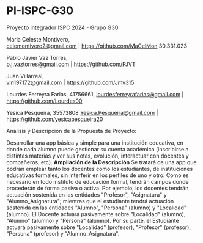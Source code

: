 # PI-ISPC-G30
Proyecto integrador ISPC 2024 - Grupo G30.

Maria Celeste Montivero,	
celemontivero2@gmail.com |
https://github.com/MaCelMon	
30.331.023

Pablo Javier Vaz Torres,	
p.j.vaztorres@gmail.com	|
https://github.com/PJVT	

Juan Villarreal,	
vin197172@gmail.com	|
https://github.com/Jmv315 

Lourdes Ferreyra Farias, 41756661,
lourdesferreyrafarias@gmail.com	|
https://github.com/Lourdes00

Yesica Pesqueira, 35573808
Yesica.Pesqueira@gmail.com |
https://github.com/yesicapesqueira20

Análisis y Descripción de la Propuesta de Proyecto:

Desarrollar una app básica y simple para una institución educativa, en donde cada alumno puede gestionar su cuenta académica (inscribirse a distintas materias y ver sus notas, evolución, interactuar con docentes y compañeros, etc). 
**Ampliación de la Descripción** Se tratará de una app que podrán emplear tanto los docentes como los estudiantes, de instituciones educativas formales, sin interferir en los perfiles de uno y otro. Como es necesario en todo instituto de educación formal, tendrán campos donde procederán de forma pasiva o activa. Por ejemplo, los docentes tendrán actuación sostenida en las entidades "Profesor", "Asignatura" y "Alumno_Asignatura"; mientras que el estudiante tendrá actuación sostenida en las entidades "Alumno", "Persona" (alumno) y "Localidad" (alumno). El Docente actuará pasivamente sobre "Localidad" (alumno), "Alumno" (alumno) y "Persona" (alumno). Por su parte, el Estudiante actuará pasivamente sobre "Localidad" (profesor), "Profesor" (profesor), "Persona" (profesor) y "Alumno_Asignatura".

